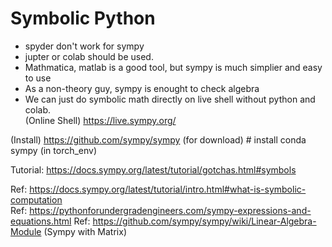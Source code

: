 # Symbolic Python

* spyder don't work for sympy  
* jupter or colab should be used.   
* Mathmatica, matlab is a good tool, but sympy is much simplier and easy to use  
* As a non-theory guy, sympy is enought to check algebra 
* We can just do symbolic math directly on live shell without python and colab.  
(Online Shell) https://live.sympy.org/

(Install) https://github.com/sympy/sympy (for download) # install conda sympy (in torch_env)


Tutorial: https://docs.sympy.org/latest/tutorial/gotchas.html#symbols

Ref: https://docs.sympy.org/latest/tutorial/intro.html#what-is-symbolic-computation  
Ref: https://pythonforundergradengineers.com/sympy-expressions-and-equations.html
Ref: https://github.com/sympy/sympy/wiki/Linear-Algebra-Module (Sympy with Matrix)
